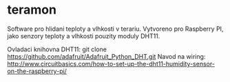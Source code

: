 # teramon

Software pro hlidani teploty a vlhkosti v terariu. Vytvoreno pro Raspberry PI, jako senzory teploty a vlhkosti pouzity moduly DHT11.

Ovladaci knihovna DHT11: git clone https://github.com/adafruit/Adafruit_Python_DHT.git
Navod na wiring: http://www.circuitbasics.com/how-to-set-up-the-dht11-humidity-sensor-on-the-raspberry-pi/
